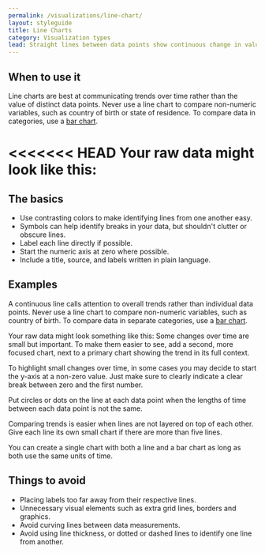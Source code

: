 ```yaml
---
permalink: /visualizations/line-chart/
layout: styleguide
title: Line Charts
category: Visualization types
lead: Straight lines between data points show continuous change in value, usually over time.
---
```


## When to use it
Line charts are best at communicating trends over time rather than the value of distinct data points. Never use a line chart to compare non-numeric variables, such as country of birth or state of residence. To compare data in categories, use a [bar chart](linked).


<<<<<<< HEAD
Your raw data might look like this:
=======

## The basics
- Use contrasting colors to make identifying lines from one another easy. 
- Symbols can help identify breaks in your data, but shouldn't clutter or obscure lines. 
- Label each line directly if possible.  
- Start the numeric axis at zero where possible. 
- Include a title, source, and labels written in plain language. 

## Examples
A continuous line calls attention to overall trends rather than individual data points. Never use a line chart to compare non-numeric variables, such as country of birth. To compare data in separate categories, use a [bar chart](linked).

Your raw data might look something like this:
Some changes over time are small but important. To make them easier to see, add a second, more focused chart, next to a primary chart showing the trend in its full context.

To highlight small changes over time, in some cases you may decide to start the y-axis at a non-zero value.  Just make sure to clearly indicate a clear break between zero and the first number. 

Put circles or dots on the line at each data point when the lengths of time between each data point is not the same.

Comparing trends is easier when lines are not layered on top of each other. Give each line its own small chart if there are more than five lines.

You can create a single chart with both a line and a bar chart as long as both use the same units of time.

## Things to avoid

- Placing labels too far away from their respective lines.
- Unnecessary visual elements such as extra grid lines, borders and graphics.
- Avoid curving lines between data measurements. 
- Avoid using line thickness, or dotted or dashed lines to identify one line from another. 




